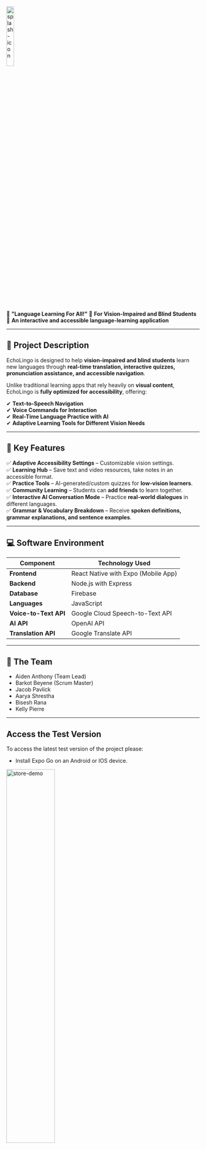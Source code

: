 <img src="https://github.com/user-attachments/assets/12901eb5-d636-4f27-9766-ebc98e4ddfa3" alt="splash-icon" style="width: 20%;" />

📌 **"Language Learning For All!"**
📌 **For Vision-Impaired and Blind Students**  
📌 **An interactive and accessible language-learning application**  

---

## 🎯 Project Description

EchoLingo is designed to help **vision-impaired and blind students** learn new languages through **real-time translation, interactive quizzes, pronunciation assistance, and accessible navigation**.  

Unlike traditional learning apps that rely heavily on **visual content**, EchoLingo is **fully optimized for accessibility**, offering:  

✔ **Text-to-Speech Navigation**  
✔ **Voice Commands for Interaction**  
✔ **Real-Time Language Practice with AI**  
✔ **Adaptive Learning Tools for Different Vision Needs**  

---

## 🔹 Key Features

✅ **Adaptive Accessibility Settings** – Customizable vision settings.  
✅ **Learning Hub** – Save text and video resources, take notes in an accessible format.  
✅ **Practice Tools** – AI-generated/custom quizzes for **low-vision learners**.  
✅ **Community Learning** – Students can **add friends** to learn together.  
✅ **Interactive AI Conversation Mode** – Practice **real-world dialogues** in different languages.  
✅ **Grammar & Vocabulary Breakdown** – Receive **spoken definitions, grammar explanations, and sentence examples**.  

---

## 💻 Software Environment

| Component    | Technology Used |
|-------------|----------------|
| **Frontend** | React Native with Expo (Mobile App) |
| **Backend** | Node.js with Express |
| **Database** | Firebase |
| **Languages** | JavaScript |
| **Voice-to-Text API** | Google Cloud Speech-to-Text API |
| **AI API** | OpenAI API |
| **Translation API** | Google Translate API |

---

## 👥 The Team

- Aiden Anthony (Team Lead)
- Barkot Beyene (Scrum Master)
- Jacob Pavlick
- Aarya Shrestha
- Bisesh Rana
- Kelly Pierre

---

## Access the Test Version

To access the latest test version of the project please:
- Install Expo Go on an Android or IOS device.
<img src="https://github.com/user-attachments/assets/25caca9d-e1e6-45f4-bd00-dd74f0d4cc83" alt="store-demo" style="width: 50%;" />

- Access the link, and scan the QR code to download the latest version.
<img src="https://github.com/user-attachments/assets/11525783-bb4c-4137-b44e-b643c554508d" alt="qr-demo" style="width: 50%;" />

- Latest Update: [https://expo.dev/preview/update?message=Updated%20ReadMe%20with%20more%20recent%20info%20and%20images&updateRuntimeVersion=1.0.0&createdAt=2025-04-22T19%3A54%3A41.578Z&slug=exp&projectId=f32926b8-6f96-407f-974c-0ad674700b07&group=791bc2ab-d146-41b1-8b4a-0a2af4700197](https://expo.dev/preview/update?message=Updated%20ReadMe%20with%20more%20recent%20info%20and%20images&updateRuntimeVersion=1.0.0&createdAt=2025-04-22T19%3A54%3A41.578Z&slug=exp&projectId=f32926b8-6f96-407f-974c-0ad674700b07&group=791bc2ab-d146-41b1-8b4a-0a2af4700197)
